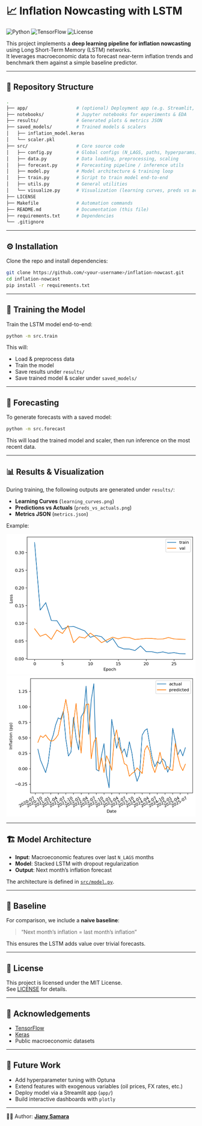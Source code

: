 # 📈 Inflation Nowcasting with LSTM

![Python](https://img.shields.io/badge/python-3.10+-blue.svg)
![TensorFlow](https://img.shields.io/badge/TensorFlow-2.x-orange.svg)
![License](https://img.shields.io/badge/license-MIT-green.svg)

This project implements a **deep learning pipeline for inflation nowcasting** using Long Short-Term Memory (LSTM) networks.  
It leverages macroeconomic data to forecast near-term inflation trends and benchmark them against a simple baseline predictor.

---

## 📂 Repository Structure

```bash
.
├── app/                  # (optional) Deployment app (e.g. Streamlit, FastAPI)
├── notebooks/            # Jupyter notebooks for experiments & EDA
├── results/              # Generated plots & metrics JSON
├── saved_models/         # Trained models & scalers
│   ├── inflation_model.keras
│   └── scaler.pkl
├── src/                  # Core source code
│   ├── config.py         # Global configs (N_LAGS, paths, hyperparams)
│   ├── data.py           # Data loading, preprocessing, scaling
│   ├── forecast.py       # Forecasting pipeline / inference utils
│   ├── model.py          # Model architecture & training loop
│   ├── train.py          # Script to train model end-to-end
│   ├── utils.py          # General utilities
│   └── visualize.py      # Visualization (learning curves, preds vs actuals)
├── LICENSE
├── Makefile              # Automation commands
├── README.md             # Documentation (this file)
├── requirements.txt      # Dependencies
└── .gitignore
```

---

## ⚙️ Installation

Clone the repo and install dependencies:

```bash
git clone https://github.com/<your-username>/inflation-nowcast.git
cd inflation-nowcast
pip install -r requirements.txt
```

---

## 🧠 Training the Model

Train the LSTM model end-to-end:

```bash
python -m src.train
```

This will:  
- Load & preprocess data  
- Train the model  
- Save results under `results/`  
- Save trained model & scaler under `saved_models/`

---

## 🔮 Forecasting

To generate forecasts with a saved model:

```bash
python -m src.forecast
```

This will load the trained model and scaler, then run inference on the most recent data.

---

## 📊 Results & Visualization

During training, the following outputs are generated under `results/`:

- **Learning Curves** (`learning_curves.png`)  
- **Predictions vs Actuals** (`preds_vs_actuals.png`)  
- **Metrics JSON** (`metrics.json`)  

Example:

![Learning Curves](results/learning_curves.png)  
![Predictions vs Actuals](results/preds_vs_actuals.png)

---

## 🏗 Model Architecture

- **Input**: Macroeconomic features over last `N_LAGS` months  
- **Model**: Stacked LSTM with dropout regularization  
- **Output**: Next month’s inflation forecast  

The architecture is defined in [`src/model.py`](src/model.py).

---

## 📌 Baseline

For comparison, we include a **naive baseline**:  
> “Next month’s inflation = last month’s inflation”  

This ensures the LSTM adds value over trivial forecasts.

---

## 📜 License

This project is licensed under the MIT License.  
See [LICENSE](LICENSE) for details.

---

## 🙌 Acknowledgements

- [TensorFlow](https://www.tensorflow.org/)  
- [Keras](https://keras.io/)  
- Public macroeconomic datasets  

---

## 🚀 Future Work

- Add hyperparameter tuning with Optuna  
- Extend features with exogenous variables (oil prices, FX rates, etc.)  
- Deploy model via a Streamlit app (`app/`)  
- Build interactive dashboards with `plotly`

---

👨‍💻 Author: **[Jiany Samara](https://github.com/Jiany-S)**  
